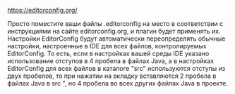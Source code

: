 https://editorconfig.org/

Просто поместите ваши файлы .editorconfig на место в соответствии с инструкциями на сайте editorconfig.org, и плагин будет применять их. Настройки EditorConfig будут автоматически переопределять обычные настройки, настроенные в IDE для всех файлов, контролируемых EditorConfig. То есть, если в настройках вашей среды IDE указано использование отступов в 4 пробела в файлах Java, а в настройках EditorConfig для всех файлов в каталоге "src" используются отступы из двух пробелов, то при нажатии на вкладку вставляются 2 пробела в файлах Java в src ", но 4 пробела во всех других файлах Java в проекте.